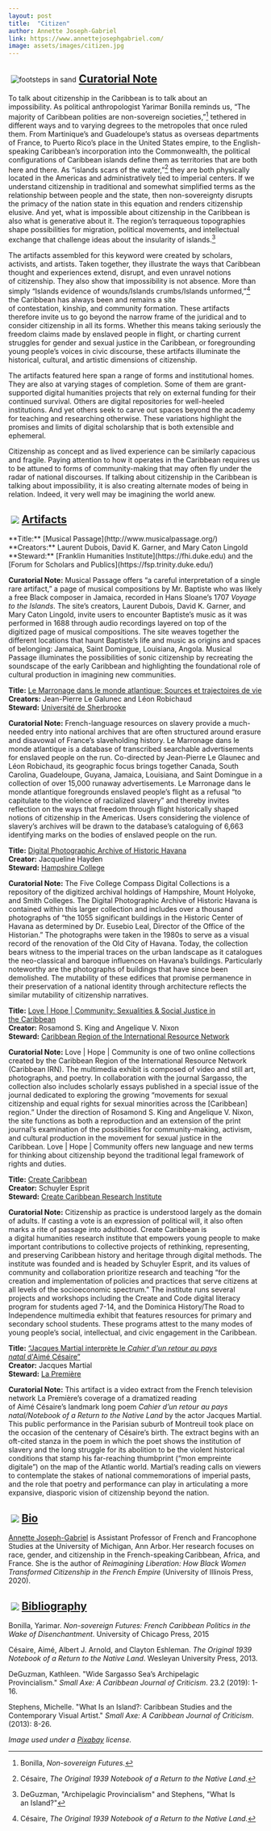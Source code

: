 ```yaml
---
layout: post
title:  "Citizen"
author: Annette Joseph-Gabriel
link: https://www.annettejosephgabriel.com/
image: assets/images/citizen.jpg
---
```


<div class="section-title"><img style="padding: 5px;float:left;" src="{{ site.baseurl}}/assets/images/tiny-key.jpg" alt="footsteps in sand"><a href="#Curatorial"><h2>Curatorial Note</h2></a></div>

To talk about citizenship in the Caribbean is to talk about an impossibility. As political anthropologist Yarimar Bonilla reminds us, “The majority of Caribbean polities are non-sovereign societies,”[^1] tethered in different ways and to varying degrees to the metropoles that once ruled them. From Martinique’s and Guadeloupe’s status as overseas departments of France, to Puerto Rico’s place in the United States empire, to the English-speaking Caribbean’s incorporation into the Commonwealth, the political configurations of Caribbean islands define them as territories that are both here and there. As “islands scars of the water,”[^2] they are both physically located in the Americas and administratively tied to imperial centers. If we understand citizenship in traditional and somewhat simplified terms as the relationship between people and the state, then non-sovereignty disrupts the primacy of the nation state in this equation and renders citizenship elusive. And yet, what is impossible about citizenship in the Caribbean is also what is generative about it. The region’s terraqueous topographies shape possibilities for migration, political movements, and intellectual exchange that challenge ideas about the insularity of islands.[^3]

The artifacts assembled for this keyword were created by scholars, activists, and artists. Taken together, they illustrate the ways that Caribbean thought and experiences extend, disrupt, and even unravel notions of citizenship. They also show that impossibility is not absence. More than simply “Islands evidence of wounds/Islands crumbs/Islands unformed,”[^4] the Caribbean has always been and remains a site of contestation, kinship, and community formation. These artifacts therefore invite us to go beyond the narrow frame of the juridical and to consider citizenship in all its forms. Whether this means taking seriously the freedom claims made by enslaved people in flight, or charting current struggles for gender and sexual justice in the Caribbean, or foregrounding young people’s voices in civic discourse, these artifacts illuminate the historical, cultural, and artistic dimensions of citizenship.

The artifacts featured here span a range of forms and institutional homes. They are also at varying stages of completion. Some of them are grant-supported digital humanities projects that rely on external funding for their continued survival. Others are digital repositories for well-heeled institutions. And yet others seek to carve out spaces beyond the academy for teaching and researching otherwise. These variations highlight the promises and limits of digital scholarship that is both extensible and ephemeral.

Citizenship as concept and as lived experience can be similarly capacious and fragile. Paying attention to how it operates in the Caribbean requires us to be attuned to forms of community-making that may often fly under the radar of national discourses. If talking about citizenship in the Caribbean is talking about impossibility, it is also creating alternate modes of being in relation. Indeed, it very well may be imagining the world anew.

[^1]: Bonilla, _Non-sovereign Futures._
[^2]: Césaire, _The Original 1939 Notebook of a Return to the Native Land._
[^3]: DeGuzman, "Archipelagic Provincialism" and Stephens, "What Is an Island?"
[^4]: Césaire, _The Original 1939 Notebook of a Return to the Native Land._

<div class="section-title"><img style="padding: 5px;float:left;" src="{{ site.baseurl}}/assets/images/tiny-key.jpg"><a href="#Artifacts"><h2>Artifacts</h2></a></div>
**Title:** [Musical Passage](http://www.musicalpassage.org/)  
**Creators:** Laurent Dubois, David K. Garner, and Mary Caton Lingold  
**Steward:** [Franklin Humanities Institute](https://fhi.duke.edu) and the [Forum for Scholars and Publics](https://fsp.trinity.duke.edu/)

**Curatorial Note:** Musical Passage offers “a careful interpretation of a single rare artifact,” a page of musical compositions by Mr. Baptiste who was likely a free Black composer in Jamaica, recorded in Hans Sloane’s 1707 *Voyage to the Islands*. The site’s creators, Laurent Dubois, David K. Garner, and Mary Caton Lingold, invite users to encounter Baptiste’s music as it was performed in 1688 through audio recordings layered on top of the digitized page of musical compositions. The site weaves together the different locations that haunt Baptiste’s life and music as origins and spaces of belonging: Jamaica, Saint Domingue, Louisiana, Angola. Musical Passage illuminates the possibilities of sonic citizenship by recreating the soundscape of the early Caribbean and highlighting the foundational role of cultural production in imagining new communities.

**Title:** [Le Marronage dans le monde atlantique: Sources et trajectoires de vie
](http://www.marronnage.info/fr/index.html)  
**Creators:** Jean-Pierre Le Galunec and Léon Robichaud  
**Steward:** [Université de Sherbrooke](https://www.usherbrooke.ca)

**Curatorial Note:** French-language resources on slavery provide a much-needed entry into national archives that are often structured around erasure and disavowal of France’s slaveholding history. Le Marronage dans le monde atlantique is a database of transcribed searchable advertisements for enslaved people on the run. Co-directed by Jean-Pierre Le Glaunec and Léon Robichaud, its geographic focus brings together Canada, South Carolina, Guadeloupe, Guyana, Jamaica, Louisiana, and Saint Domingue in a collection of over 15,000 runaway advertisements. Le Marronage dans le monde atlantique foregrounds enslaved people’s flight as a refusal “to capitulate to the violence of racialized slavery” and thereby invites reflection on the ways that freedom through flight historically shaped notions of citizenship in the Americas. Users considering the violence of slavery’s archives will be drawn to the database’s cataloguing of 6,663 identifying marks on the bodies of enslaved people on the run.

**Title:** [Digital Photographic Archive of Historic Havana](https://compass.fivecolleges.edu/collections/digital-photographic-archive-historic-havana)  
**Creator:** Jacqueline Hayden  
**Steward:** [Hampshire College](https://www.hampshire.edu/)

**Curatorial Note:** The Five College Compass Digital Collections is a repository of the digitized archival holdings of Hampshire, Mount Holyoke, and Smith Colleges. The Digital Photographic Archive of Historic Havana is contained within this larger collection and includes over a thousand photographs of “the 1055 significant buildings in the Historic Center of Havana as determined by Dr. Eusebio Leal, Director of the Office of the Historian.” The photographs were taken in the 1980s to serve as a visual record of the renovation of the Old City of Havana. Today, the collection bears witness to the imperial traces on the urban landscape as it catalogues the neo-classical and baroque influences on Havana’s buildings. Particularly noteworthy are the photographs of buildings that have since been demolished. The mutability of these edifices that promise permanence in their preservation of a national identity through architecture reflects the similar mutability of citizenship narratives.

**Title:** [Love &#124; Hope &#124; Community: Sexualities & Social Justice in the Caribbean](https://www.caribbeansexualities.org)  
**Creator:** Rosamond S. King and Angelique V. Nixon  
**Steward:** [Caribbean Region of the International Resource Network](https://www.caribbeansexualities.org/about/)

**Curatorial Note:** Love &#124; Hope &#124; Community is one of two online collections created by the Caribbean Region of the International Resource Network (Caribbean IRN). The multimedia exhibit is composed of video and still art, photographs, and poetry. In collaboration with the journal Sargasso, the collection also includes scholarly essays published in a special issue of the journal dedicated to exploring the growing “movements for sexual citizenship and equal rights for sexual minorities across the [Caribbean] region.” Under the direction of Rosamond S. King and Angelique V. Nixon, the site functions as both a reproduction and an extension of the print journal’s examination of the possibilities for community-making, activism, and cultural production in the movement for sexual justice in the Caribbean. Love &#124; Hope &#124; Community offers new language and new terms for thinking about citizenship beyond the traditional legal framework of rights and duties.

**Title:** [Create Caribbean](http://createcaribbean.org/create/)  
**Creator:** Schuyler Esprit  
**Steward:** [Create Caribbean Research Institute](http://createcaribbean.org/create/)

**Curatorial Note:** Citizenship as practice is understood largely as the domain of adults. If casting a vote is an expression of political will, it also often marks a rite of passage into adulthood. Create Caribbean is a digital humanities research institute that empowers young people to make important contributions to collective projects of rethinking, representing, and preserving Caribbean history and heritage through digital methods. The institute was founded and is headed by Schuyler Esprit, and its values of community and collaboration prioritize research and teaching “for the creation and implementation of policies and practices that serve citizens at all levels of the socioeconomic spectrum.” The institute runs several projects and workshops including the Create and Code digital literacy program for students aged 7-14, and the Dominica History/The Road to Independence multimedia exhibit that features resources for primary and secondary school students. These programs attest to the many modes of young people’s social, intellectual, and civic engagement in the Caribbean.

**Title:** [“Jacques Martial interprète le *Cahier d'un retour au pays natal* d'Aimé Césaire”
](https://www.youtube.com/watch?v=47aSVslV1aQ&feature=emb_logo)  
**Creator:** Jacques Martial  
**Steward:** [La Première](https://la1ere.francetvinfo.fr/)

**Curatorial Note:** This artifact is a video extract from the French television network La Première’s coverage of a dramatized reading of Aimé Césaire’s landmark long poem *Cahier d’un retour au pays natal/Notebook of a Return to the Native Land* by the actor Jacques Martial. This public performance in the Parisian suburb of Montreuil took place on the occasion of the centenary of Césaire’s birth. The extract begins with an oft-cited stanza in the poem in which the poet shows the institution of slavery and the long struggle for its abolition to be the violent historical conditions that stamp his far-reaching thumbprint (“mon empreinte digitale”) on the map of the Atlantic world. Martial’s reading calls on viewers to contemplate the stakes of national commemorations of imperial pasts, and the role that poetry and performance can play in articulating a more expansive, diasporic vision of citizenship beyond the nation.

<div class="section-title"><img style="padding: 5px;float:left;" src="{{ site.baseurl}}/assets/images/tiny-key.jpg"><a href="#Bio"><h2>Bio</h2></a></div>

[Annette Joseph-Gabriel](https://www.annettejosephgabriel.com/) is Assistant Professor of French and Francophone Studies at the University of Michigan, Ann Arbor. Her research focuses on race, gender, and citizenship in the French-speaking Caribbean, Africa, and France. She is the author of *Reimagining Liberation: How Black Women Transformed Citizenship in the French Empire* (University of Illinois Press, 2020).

<div class="section-title"><img style="padding: 5px;float:left;" src="{{ site.baseurl}}/assets/images/tiny-key.jpg"><a href="#Bibliography"><h2>Bibliography</h2></a></div>

Bonilla, Yarimar. *Non-sovereign Futures: French Caribbean Politics in the Wake of Disenchantment*. University of Chicago Press, 2015

Césaire, Aimé, Albert J. Arnold, and Clayton Eshleman. *The Original 1939 Notebook of a Return to the Native Land*. Wesleyan University Press, 2013.

DeGuzman, Kathleen. "Wide Sargasso Sea’s Archipelagic Provincialism." *Small Axe: A Caribbean Journal of Criticism*. 23.2 (2019): 1-16.

Stephens, Michelle. "What Is an Island?: Caribbean Studies and the Contemporary Visual Artist." *Small Axe: A Caribbean Journal of Criticism*. (2013): 8-26.

_Image used under a [Pixabay](https://pixabay.com/service/license/) license._
